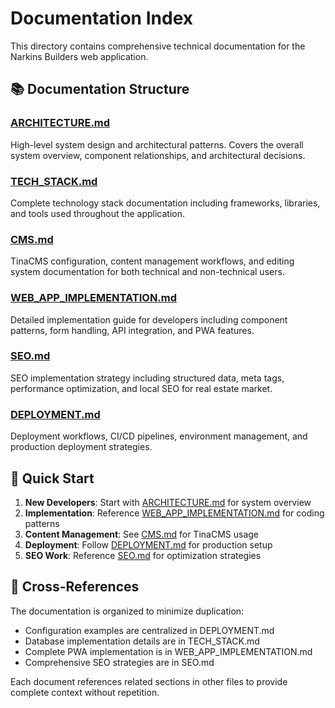 # Documentation Index

This directory contains comprehensive technical documentation for the Narkins Builders web application.

## 📚 Documentation Structure

### **[ARCHITECTURE.md](./ARCHITECTURE.md)**
High-level system design and architectural patterns. Covers the overall system overview, component relationships, and architectural decisions.

### **[TECH_STACK.md](./TECH_STACK.md)**
Complete technology stack documentation including frameworks, libraries, and tools used throughout the application.

### **[CMS.md](./CMS.md)**
TinaCMS configuration, content management workflows, and editing system documentation for both technical and non-technical users.

### **[WEB_APP_IMPLEMENTATION.md](./WEB_APP_IMPLEMENTATION.md)**
Detailed implementation guide for developers including component patterns, form handling, API integration, and PWA features.

### **[SEO.md](./SEO.md)**
SEO implementation strategy including structured data, meta tags, performance optimization, and local SEO for real estate market.

### **[DEPLOYMENT.md](./DEPLOYMENT.md)**
Deployment workflows, CI/CD pipelines, environment management, and production deployment strategies.

## 🚀 Quick Start

1. **New Developers**: Start with [ARCHITECTURE.md](./ARCHITECTURE.md) for system overview
2. **Implementation**: Reference [WEB_APP_IMPLEMENTATION.md](./WEB_APP_IMPLEMENTATION.md) for coding patterns
3. **Content Management**: See [CMS.md](./CMS.md) for TinaCMS usage
4. **Deployment**: Follow [DEPLOYMENT.md](./DEPLOYMENT.md) for production setup
5. **SEO Work**: Reference [SEO.md](./SEO.md) for optimization strategies

## 🔗 Cross-References

The documentation is organized to minimize duplication:
- Configuration examples are centralized in DEPLOYMENT.md
- Database implementation details are in TECH_STACK.md
- Complete PWA implementation is in WEB_APP_IMPLEMENTATION.md
- Comprehensive SEO strategies are in SEO.md

Each document references related sections in other files to provide complete context without repetition.